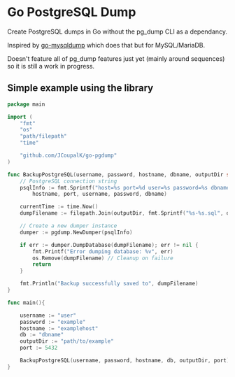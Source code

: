 # Go PostgreSQL Dump

Create PostgreSQL dumps in Go without the pg_dump CLI as a dependancy.

Inspired by [go-mysqldump](https://github.com/jamf/go-mysqldump) which does that but for MySQL/MariaDB.

Doesn't feature all of pg_dump features just yet (mainly around sequences) so it is still a work in progress.

## Simple example using the library

```go
package main

import (
	"fmt"
	"os"
	"path/filepath"
	"time"

	"github.com/JCoupalK/go-pgdump"
)

func BackupPostgreSQL(username, password, hostname, dbname, outputDir string, port int) {
	// PostgreSQL connection string
	psqlInfo := fmt.Sprintf("host=%s port=%d user=%s password=%s dbname=%s sslmode=disable",
		hostname, port, username, password, dbname)

	currentTime := time.Now()
	dumpFilename := filepath.Join(outputDir, fmt.Sprintf("%s-%s.sql", dbname, currentTime.Format("20060102T150405")))

	// Create a new dumper instance
	dumper := pgdump.NewDumper(psqlInfo)

	if err := dumper.DumpDatabase(dumpFilename); err != nil {
		fmt.Printf("Error dumping database: %v", err)
		os.Remove(dumpFilename) // Cleanup on failure
		return
	}

	fmt.Println("Backup successfully saved to", dumpFilename)
}

func main(){

	username := "user"
	password := "example"
	hostname := "examplehost"
	db := "dbname"
	outputDir := "path/to/example"
	port := 5432

	BackupPostgreSQL(username, password, hostname, db, outputDir, port)
}
```
